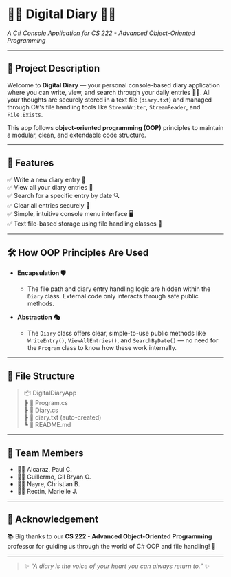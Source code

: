 # 📖✨ Digital Diary 📖✨  
*A C# Console Application for CS 222 - Advanced Object-Oriented Programming*

---

## 📌 Project Description  

Welcome to **Digital Diary** — your personal console-based diary application where you can write, view, and search through your daily entries 📅💬. All your thoughts are securely stored in a text file (`diary.txt`) and managed through C#'s file handling tools like `StreamWriter`, `StreamReader`, and `File.Exists`.  

This app follows **object-oriented programming (OOP)** principles to maintain a modular, clean, and extendable code structure.

---

## 🌟 Features  

✅ Write a new diary entry 📓  
✅ View all your diary entries 📜  
✅ Search for a specific entry by date 🔍  
✅ Clear all entries securely 📛  
✅ Simple, intuitive console menu interface 🖥️  
✅ Text file-based storage using file handling classes 📁  

---

## 🛠️ How OOP Principles Are Used  

- **Encapsulation 🛡️**  
  - The file path and diary entry handling logic are hidden within the `Diary` class. External code only interacts through safe public methods.

- **Abstraction 🎭**  
  - The `Diary` class offers clear, simple-to-use public methods like `WriteEntry()`, `ViewAllEntries()`, and `SearchByDate()` — no need for the `Program` class to know how these work internally.

---

## 📂 File Structure  
> 📦 DigitalDiaryApp  
> ┣ 📜 Program.cs  
> ┣ 📜 Diary.cs  
> ┣ 📜 diary.txt (auto-created)  
> ┗ 📜 README.md


---

## 👥 Team Members  

- 🧑‍💻 Alcaraz, Paul C. 
- 🧑‍💻 Guillermo, Gil Bryan O.  
- 🧑‍💻 Nayre, Christian B. 
- 👩‍💻 Rectin, Marielle J. 

---

## 🙏 Acknowledgement  

📚 Big thanks to our **CS 222 - Advanced Object-Oriented Programming** professor for guiding us through the world of C# OOP and file handling! 🚀  

---

> ✨ *“A diary is the voice of your heart you can always return to.”* ✨  
